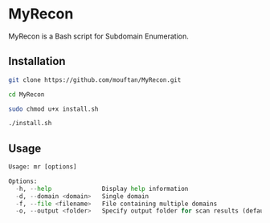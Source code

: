 # MyRecon

MyRecon is a Bash script for Subdomain Enumeration.

## Installation

```bash
git clone https://github.com/mouftan/MyRecon.git
```
```bash
cd MyRecon
```
```bash
sudo chmod u+x install.sh
```
```bash
./install.sh
```

## Usage

```python
Usage: mr [options]

Options:
  -h, --help              Display help information
  -d, --domain <domain>   Single domain
  -f, --file <filename>   File containing multiple domains
  -o, --output <folder>   Specify output folder for scan results (default: ./output)
```
